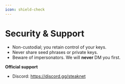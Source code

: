 ```yaml
---
icon: shield-check
---
```


# Security & Support

* Non-custodial; you retain control of your keys.
* Never share seed phrases or private keys.
* Beware of impersonators. We will **never** DM you first.

**Official support**

* Discord: https://discord.gg/steaknet
